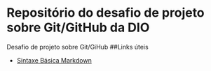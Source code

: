 # Repositório do desafio de projeto sobre Git/GitHub da DIO
Desafio de projeto sobre Git/GiHub
##Links úteis
 - [Sintaxe Básica Markdown](https://www.markdownguide.org/)
